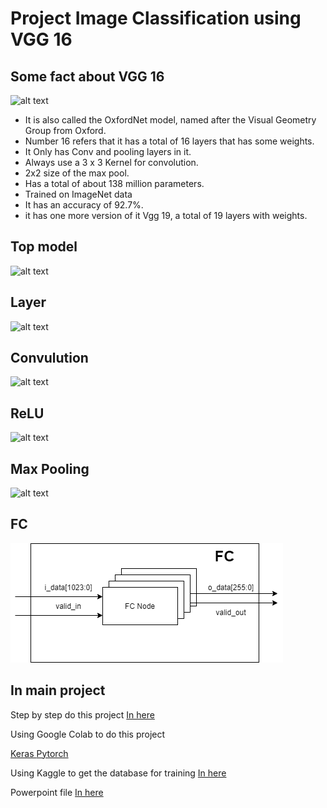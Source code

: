 # Project Image Classification using VGG 16
## Some fact about VGG 16

![alt text](https://github.com/18520381/434_Project_10/blob/main/VGG16%20Project/PNG/VGG16.png)

- It is also called the OxfordNet model, named after the Visual Geometry Group from Oxford.
- Number 16 refers that it has a total of 16 layers that has some weights.
- It Only has Conv and pooling layers in it.
- Always use a 3 x 3 Kernel for convolution.
- 2x2 size of the max pool.
- Has a total of about 138 million parameters.
- Trained on ImageNet data
- It has an accuracy of 92.7%.
- it has one more version of it Vgg 19, a total of 19 layers with weights.

## Top model
![alt text](https://github.com/18520381/434_Project_10/blob/main/VGG16%20Project/PNG/Vgg16_Top.png)

## Layer
![alt text](https://github.com/18520381/434_Project_10/blob/main/VGG16%20Project/PNG/vgg16_112x112.png)

## Convulution
![alt text](https://github.com/18520381/434_Project_10/blob/main/VGG16%20Project/PNG/Convulution.png)

## ReLU
![alt text](https://github.com/18520381/434_Project_10/blob/main/VGG16%20Project/PNG/ReLU.png)

## Max Pooling  
![alt text](https://github.com/18520381/434_Project_10/blob/main/VGG16%20Project/PNG/Max_Pooling.png)

## FC
![alt text](https://github.com/18520381/434_Project_10/blob/main/VGG16%20Project/PNG/FC.png)

## In main project
Step by step do this project [In here](https://medium.com/pythoneers/vgg-16-architecture-implementation-and-practical-use-e0fef1d14557)

Using Google Colab to do this project 

[Keras ](https://github.com/18520381/434_Project_10/blob/bc356033cd6840c546a606906aec6a4c4f2487bd/VGG16%20Project/Image_Classification.ipynb)
[ Pytorch](https://github.com/18520381/434_Project_10/blob/633e25362f979f071f447ad4bba01540b573714c/VGG16%20Project/test.ipynb)

Using Kaggle to get the database for training [In here](https://www.kaggle.com/)

Powerpoint file [In here](https://github.com/18520381/434_Project_10/blob/da33608627d25dd1abedcf5d6fd0412f27445508/VGG16%20Project/CE434.pptx)

